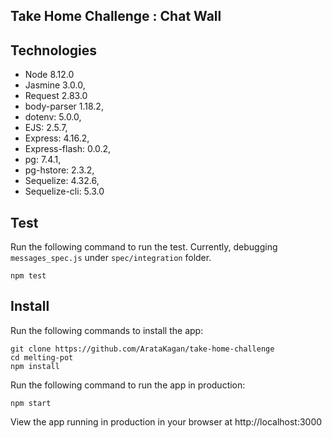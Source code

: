## Take Home Challenge : Chat Wall ## 

## Technologies 

- Node 8.12.0
- Jasmine 3.0.0,
- Request 2.83.0
- body-parser 1.18.2,
- dotenv: 5.0.0,
- EJS: 2.5.7,
- Express: 4.16.2,
- Express-flash: 0.0.2,
- pg: 7.4.1,
- pg-hstore: 2.3.2,
- Sequelize: 4.32.6,
- Sequelize-cli: 5.3.0

## Test

Run the following command to run the test.
Currently, debugging `messages_spec.js` under `spec/integration` folder.

```
npm test 
```

## Install 

Run the following commands to install the app:

```
git clone https://github.com/ArataKagan/take-home-challenge
cd melting-pot
npm install
``` 

Run the following command to run the app in production: 

```
npm start
```
View the app running in production in your browser at http://localhost:3000  

